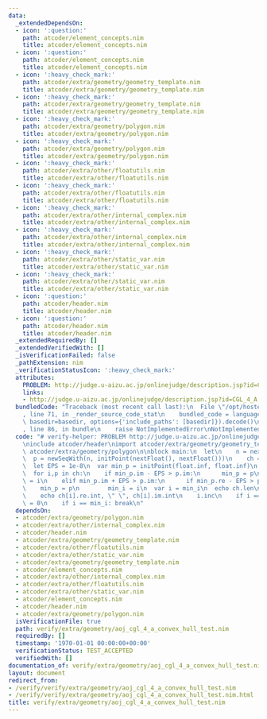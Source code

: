 ```yaml
---
data:
  _extendedDependsOn:
  - icon: ':question:'
    path: atcoder/element_concepts.nim
    title: atcoder/element_concepts.nim
  - icon: ':question:'
    path: atcoder/element_concepts.nim
    title: atcoder/element_concepts.nim
  - icon: ':heavy_check_mark:'
    path: atcoder/extra/geometry/geometry_template.nim
    title: atcoder/extra/geometry/geometry_template.nim
  - icon: ':heavy_check_mark:'
    path: atcoder/extra/geometry/geometry_template.nim
    title: atcoder/extra/geometry/geometry_template.nim
  - icon: ':heavy_check_mark:'
    path: atcoder/extra/geometry/polygon.nim
    title: atcoder/extra/geometry/polygon.nim
  - icon: ':heavy_check_mark:'
    path: atcoder/extra/geometry/polygon.nim
    title: atcoder/extra/geometry/polygon.nim
  - icon: ':heavy_check_mark:'
    path: atcoder/extra/other/floatutils.nim
    title: atcoder/extra/other/floatutils.nim
  - icon: ':heavy_check_mark:'
    path: atcoder/extra/other/floatutils.nim
    title: atcoder/extra/other/floatutils.nim
  - icon: ':heavy_check_mark:'
    path: atcoder/extra/other/internal_complex.nim
    title: atcoder/extra/other/internal_complex.nim
  - icon: ':heavy_check_mark:'
    path: atcoder/extra/other/internal_complex.nim
    title: atcoder/extra/other/internal_complex.nim
  - icon: ':heavy_check_mark:'
    path: atcoder/extra/other/static_var.nim
    title: atcoder/extra/other/static_var.nim
  - icon: ':heavy_check_mark:'
    path: atcoder/extra/other/static_var.nim
    title: atcoder/extra/other/static_var.nim
  - icon: ':question:'
    path: atcoder/header.nim
    title: atcoder/header.nim
  - icon: ':question:'
    path: atcoder/header.nim
    title: atcoder/header.nim
  _extendedRequiredBy: []
  _extendedVerifiedWith: []
  _isVerificationFailed: false
  _pathExtension: nim
  _verificationStatusIcon: ':heavy_check_mark:'
  attributes:
    PROBLEM: http://judge.u-aizu.ac.jp/onlinejudge/description.jsp?id=CGL_4_A
    links:
    - http://judge.u-aizu.ac.jp/onlinejudge/description.jsp?id=CGL_4_A
  bundledCode: "Traceback (most recent call last):\n  File \"/opt/hostedtoolcache/Python/3.9.6/x64/lib/python3.9/site-packages/onlinejudge_verify/documentation/build.py\"\
    , line 71, in _render_source_code_stat\n    bundled_code = language.bundle(stat.path,\
    \ basedir=basedir, options={'include_paths': [basedir]}).decode()\n  File \"/opt/hostedtoolcache/Python/3.9.6/x64/lib/python3.9/site-packages/onlinejudge_verify/languages/nim.py\"\
    , line 86, in bundle\n    raise NotImplementedError\nNotImplementedError\n"
  code: "# verify-helper: PROBLEM http://judge.u-aizu.ac.jp/onlinejudge/description.jsp?id=CGL_4_A\n\
    \ninclude atcoder/header\nimport atcoder/extra/geometry/geometry_template\nimport\
    \ atcoder/extra/geometry/polygon\n\nblock main:\n  let\n    n = nextInt()\n  \
    \  p = newSeqWith(n, initPoint(nextFloat(), nextFloat()))\n    ch = p.convexHull()\n\
    \  let EPS = 1e-8\n  var min_p = initPoint(float.inf, float.inf)\n  var min_i:int\n\
    \  for i,p in ch:\n    if min_p.im - EPS > p.im:\n      min_p = p\n      min_i\
    \ = i\n    elif min_p.im + EPS > p.im:\n      if min_p.re - EPS > p.re:\n    \
    \    min_p = p\n        min_i = i\n  var i = min_i\n  echo ch.len\n  while true:\n\
    \    echo ch[i].re.int, \" \", ch[i].im.int\n    i.inc\n    if i == ch.len: i\
    \ = 0\n    if i == min_i: break\n"
  dependsOn:
  - atcoder/extra/geometry/polygon.nim
  - atcoder/extra/other/internal_complex.nim
  - atcoder/header.nim
  - atcoder/extra/geometry/geometry_template.nim
  - atcoder/extra/other/floatutils.nim
  - atcoder/extra/other/static_var.nim
  - atcoder/extra/geometry/geometry_template.nim
  - atcoder/element_concepts.nim
  - atcoder/extra/other/internal_complex.nim
  - atcoder/extra/other/floatutils.nim
  - atcoder/extra/other/static_var.nim
  - atcoder/element_concepts.nim
  - atcoder/header.nim
  - atcoder/extra/geometry/polygon.nim
  isVerificationFile: true
  path: verify/extra/geometry/aoj_cgl_4_a_convex_hull_test.nim
  requiredBy: []
  timestamp: '1970-01-01 00:00:00+00:00'
  verificationStatus: TEST_ACCEPTED
  verifiedWith: []
documentation_of: verify/extra/geometry/aoj_cgl_4_a_convex_hull_test.nim
layout: document
redirect_from:
- /verify/verify/extra/geometry/aoj_cgl_4_a_convex_hull_test.nim
- /verify/verify/extra/geometry/aoj_cgl_4_a_convex_hull_test.nim.html
title: verify/extra/geometry/aoj_cgl_4_a_convex_hull_test.nim
---
```

